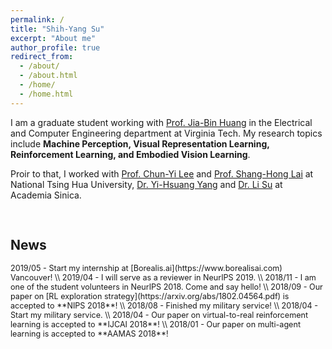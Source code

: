 ```yaml
---
permalink: /
title: "Shih-Yang Su"
excerpt: "About me"
author_profile: true
redirect_from: 
  - /about/
  - /about.html
  - /home/
  - /home.html
---
```


I am a graduate student working with [Prof. Jia-Bin Huang](https://filebox.ece.vt.edu/~jbhuang/) in the Electrical and Computer Engineering department at Virginia Tech. My research topics include **Machine Perception, Visual Representation Learning, Reinforcement Learning, and Embodied Vision Learning**.

Proir to that, I worked with [Prof. Chun-Yi Lee](http://cymaxwelllee.wixsite.com/elsa) and [Prof. Shang-Hong Lai](http://www.cs.nthu.edu.tw/~lai/) at National Tsing Hua University, [Dr. Yi-Hsuang Yang](http://mac.citi.sinica.edu.tw/~yang/) and [Dr. Li Su](https://sites.google.com/site/lisupage/) at Academia Sinica. 
<pre>

</pre>
## News
<div class="news" style="font-size:0.9em;">
<p>
2019/05 - Start my internship at [Borealis.ai](https://www.borealisai.com) Vancouver! \\
2019/04 - I will serve as a reviewer in NeurIPS 2019. \\
2018/11 - I am one of the student volunteers in NeurIPS 2018. Come and say hello! \\
2018/09 - Our paper on [RL exploration strategy](https://arxiv.org/abs/1802.04564.pdf) is accepted to **NIPS 2018**! \\
2018/08 - Finished my military service! \\
2018/04 - Start my military service. \\
2018/04 - Our paper on virtual-to-real reinforcement learning is accepted to **IJCAI 2018**! \\
2018/01 - Our paper on multi-agent learning is accepted to **AAMAS 2018**! 
</p>
</div>
